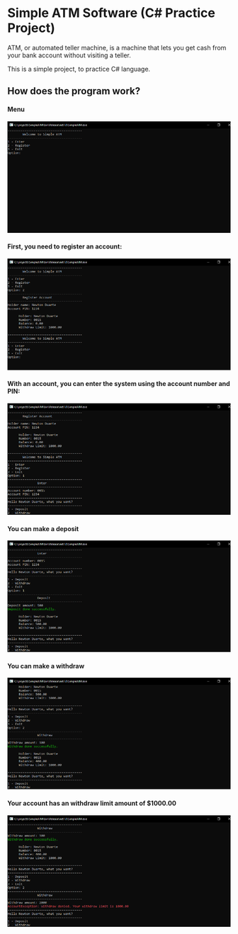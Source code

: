 # Simple ATM Software (C# Practice Project)

ATM, or automated teller machine, is a machine that lets you get cash from your bank account without visiting a teller.

This is a simple project, to practice C# language.

## How does the program work?
#### Menu

![SimpleATMApp01](/screenshots/1.png)

#### First, you need to register an account:

![SimpleATMApp01](/screenshots/2.png)

#### With an account, you can enter the system using the account number and PIN:

![SimpleATMApp01](/screenshots/3.png)

#### You can make a deposit

![SimpleATMApp01](/screenshots/4.png)

#### You can make a withdraw

![SimpleATMApp01](/screenshots/5.png)

#### Your account has an withdraw limit amount of $1000.00

![SimpleATMApp01](/screenshots/6.png)